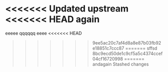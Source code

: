 <<<<<<< Updated upstream
<<<<<<< HEAD
again
=======
eeeee
qqqqqq
eeee
<<<<<<< HEAD
>>>>>>> 9ee5ac20c7af4d8a8e87b03fb92e18851c7ccc87
=======
sffsd
>>>>>>> 8bc9ecd50de1c9cf5a5c4374ccef04cf16720998
=======
andagain
>>>>>>> Stashed changes
